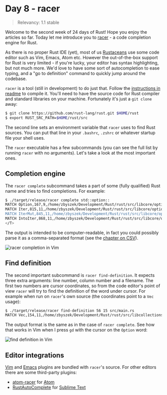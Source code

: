 # Day 8 - racer

> Relevancy: 1.1 stable

Welcome to the second week of 24 days of Rust! Hope you enjoy the articles so far. Today let me introduce you to [racer](https://github.com/phildawes/racer) - a code completion engine for Rust.

As there is no proper Rust IDE (yet), most of us [Rustaceans](http://www.rustaceans.org/) use some code editor such as Vim, Emacs, Atom etc. However the out-of-the-box support for Rust is very limited - if you're lucky, your editor has syntax highlighting, but not much more. We'd love to have some sort of autocompletion to ease typing, and a "go to definition" command to quickly jump around the codebase.

`racer` is a tool (still in development) to do just that. Follow the [instructions in readme](https://github.com/phildawes/racer) to compile it. You'll need to have the source code for Rust compiler and standard libraries on your machine. Fortunately it's just a `git clone` away:

```sh
$ git clone https://github.com/rust-lang/rust.git $HOME/rust
$ export RUST_SRC_PATH=$HOME/rust/src
```

The second line sets an environment variable that `racer` uses to find Rust sources. You can put that line in your `.bashrc`, `.zshrc` or whatever startup file your shell uses.

The `racer` executable has a few subcommands (you can see the full list by running `racer` with no arguments). Let's take a look at the most important ones.

Completion engine
-----------------

The `racer complete` subcommand takes a part of some (fully qualified) Rust name and tries to find completions. For example:

```sh
$ ./target/release/racer complete std::option::
MATCH Option,167,9,/home/zbyszek/Development/Rust/rust/src/libcore/option.rs,Enum,pub enum Option<T> {
MATCH Iter,815,11,/home/zbyszek/Development/Rust/rust/src/libcore/option.rs,Struct,pub struct Iter<'a, A: 'a> { inner: Item<&'a A> }
MATCH IterMut,845,11,/home/zbyszek/Development/Rust/rust/src/libcore/option.rs,Struct,pub struct IterMut<'a, A: 'a> { inner: Item<&'a mut A> }
MATCH IntoIter,868,11,/home/zbyszek/Development/Rust/rust/src/libcore/option.rs,Struct,pub struct IntoIter<A> { inner: Item<A> }</A></A>
</T>
```

The output is intended to be computer-readable, in fact you could possibly parse it as a comma-separated format (see the [chapter on CSV](day3.md)).

![racer completion in Vim](//i.imgur.com/gE3Q7i4.png)

Find definition
---------------

The second important subcommand is `racer find-definition`. It expects three extra arguments: line number, column number and a filename. The first two numbers are cursor coordinates, so from the code editor's point of view `racer` will try to find the definition of the word under cursor. For example when run on `racer`'s own source (the coordinates point to a `Vec` usage):

```sh
$ ./target/release/racer find-definition 56 15 src/main.rs
MATCH Vec,154,11,/home/zbyszek/Development/Rust/rust/src/libcollections/vec.rs,Struct,pub struct Vec<T> {

```

The output format is the same as in the case of `racer complete`. See how that works in Vim when I press `gd` with the cursor on the `Option` word:

![find definition in Vim](//i.imgur.com/fyE80H5.gif)

Editor integrations
-------------------

[Vim](https://github.com/phildawes/racer/blob/master/editors/racer.vim) and [Emacs](https://github.com/phildawes/racer/blob/master/editors/racer.el) plugins are bundled with `racer`'s source. For other editors there are some third-party plugins:

 * [atom-racer](https://github.com/edubkendo/atom-racer) for [Atom](https://atom.io/)
 * [RustAutoComplete](https://sublime.wbond.net/packages/RustAutoComplete) for [Sublime Text](http://www.sublimetext.com/)
